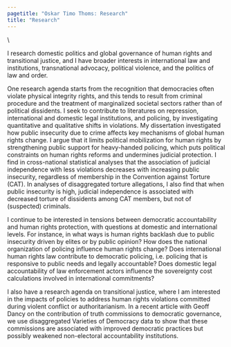 ```yaml
---
pagetitle: "Oskar Timo Thoms: Research"
title: "Research"
---
```


\  

I research domestic politics and global governance of human rights and transitional justice, and I have broader interests in international law and institutions, transnational advocacy, political violence, and the politics of law and order.

One research agenda starts from the recognition that democracies often violate physical integrity rights, and this tends to result from criminal procedure and the treatment of marginalized societal sectors rather than of political dissidents. I seek to contribute to literatures on repression, international and domestic legal institutions, and policing, by investigating quantitative and qualitative shifts in violations. My dissertation investigated how public insecurity due to crime affects key mechanisms of global human rights change. I argue that it limits political mobilization for human rights by strengthening public support for heavy-handed policing, which puts political constraints on human rights reforms and undermines judicial protection. I find in cross-national statistical analyses that the association of judicial independence with less violations decreases with increasing public insecurity, regardless of membership in the Convention against Torture (CAT). In analyses of disaggregated torture allegations, I also find that when public insecurity is high, judicial independence is associated with decreased torture of dissidents among CAT members, but not of (suspected) criminals.
    
I continue to be interested in tensions between democratic accountability and human rights protection, with questions at domestic and international levels. For instance, in what ways is human rights backlash due to public insecurity driven by elites or by public opinion? How does the national organization of policing influence human rights change? Does international human rights law contribute to democratic policing, i.e. policing that is responsive to public needs and legally accountable? Does domestic legal accountability of law enforcement actors influence the sovereignty cost calculations involved in international commitments?
    
I also have a research agenda on transitional justice, where I am interested in the impacts of policies to address human rights violations committed during violent conflict or authoritarianism. In a recent article with Geoff Dancy on the contribution of truth commissions to democratic governance, we use disaggregated Varieties of Democracy data to show that these commissions are associated with improved democratic practices but possibly weakened non-electoral accountability institutions.
